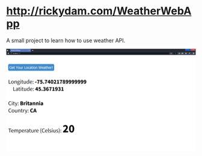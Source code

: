# http://rickydam.com/WeatherWebApp
A small project to learn how to use weather API.

![screenshot](weather.png)
